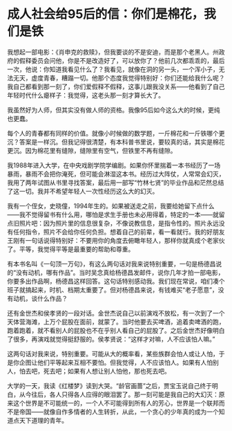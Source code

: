 # 成人社会给95后的信：你们是棉花，我们是铁

我想起一部电影：《肖申克的救赎》，但我要谈的不是安迪，而是那个老黑人。州政府的假释委员会问他，你是不是改造好了，可以放你了？他前几次都乖乖的，最后一次，他说：你知道我看见什么了？我看见，就像在洞的另一头，一个浑小子，无法无天，虚度青春，糟蹋一切。他那个态度我觉得特别好：你们还能给我什么呢？我自己都看到那一刻了，你们爱假释不假释，这事儿跟我没关系——他看到了自己年轻时代什么瘪样子：我觉得，这老头那一刻才算长大了。 

我虽然好为人师，但其实没有做人师的资格。我像95后如今这么大的时候，更纯也更蠢。 

每个人的青春都有同样的价值。就像小时候做的数学题，一斤棉花和一斤铁哪个更沉？答案是一样沉。但我记得很清楚，有本科普书里说，要较真的话，其实是棉花更沉。因为棉花里有缝隙，缝隙里有空气，但铁里不再有缝隙。 

我1988年进入大学，在中央戏剧学院学编剧。如果你怀里揣着一本书经历了一场暴雨，暴雨不会把你淹死，但可能会淋湿这本书。经历过大阵仗，人常常会幻灭，我用了两年试图从书里寻找答案，最后用一部写“竹林七贤”的毕业作品和茫然总结了这一切。我并不希望年轻人一次性经历这么大的幻灭。 

我有一个侄女，史晓僮，1994年生的。如果被送走之前，我要给她留下点什么——我不觉得留书有什么用，哪怕是求生手册也未必用得着，特定的一本——就留点旧照片吧：因为照片里的信息很复杂，不像说教信息，是指令性的。照片永远没有任何指令，照片不会给你任何负担。想着自己的前辈，看一看就行。我的好朋友王刚有一句话说得特别好：不要用你的角度去俯瞰年轻人，那样你就真成个老家伙了。平等，我觉得平等是最重要的帮助和尊重。 

有本书名叫《一句顶一万句》，有这么两句话对我来说特别重要，一句是杨德昌说的“没有动机，哪有作品”。当时吴念真给杨德昌发邮件，说你几年才拍一部电影，你要多出作品啊，杨德昌这样回答。这句话特别感动我。我们现在常说，咱们凑个班子就搞起来，时机、档期太重要了。但对杨德昌来说，有钱难买“老子愿意”，没有动机，谈什么作品？ 

还有金世杰和侯孝贤的一段对话。金世杰说自己以前演戏不放松，有一次到了一个天体营海滩，上万个屁股在面前，就蒙了。当时他要去买啤酒，追着卖啤酒的跑，跑着跑着，就不看别人的屁股也不在乎别人看自己的屁股了。之后金世杰好像明白了很多，再演戏就觉得挺舒服的。侯孝贤说：“这样才对嘛，人不应该怕人嘛。” 

这两句话对我来说，特别重要。可能从大的概率看，某些族群会怕人或让人怕，于是你企图让他们平等起来互相不要怕。但我觉得，人不应该怕人。如果有人怕别人，怕去吧，死去吧；如果有人想让别人怕他，那也死去吧。 

大学的一天，我读《红楼梦》读到大哭。“龄官画蔷”之后，贾宝玉说自己终于明白，从今往后，各人只得各人应得的眼泪罢了。那一刻可能是我自己的大幻灭：原来这个世界是不可能统一的，一个人不可能得到所有人的芳心，世界是一个联邦而不是帝国——就像自作多情者的人生转折，从此，一个贪心的少年真的成为一个知道点天下道理的青年。